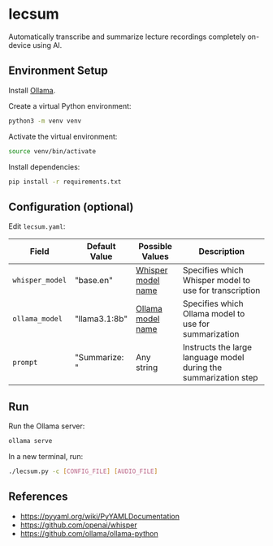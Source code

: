 # lecsum

Automatically transcribe and summarize lecture recordings completely on-device using AI.

## Environment Setup

Install [Ollama](https://ollama.com/download).

Create a virtual Python environment:

```sh
python3 -m venv venv
```

Activate the virtual environment:

```sh
source venv/bin/activate
```

Install dependencies:

```sh
pip install -r requirements.txt
```

## Configuration (optional)

Edit `lecsum.yaml`:

| **Field**       | **Default Value** | **Possible Values**                                                                    | **Description**                                                  |
| --------------- | ----------------- | -------------------------------------------------------------------------------------- | ---------------------------------------------------------------- |
| `whisper_model` | "base.en"         | [Whisper model name](https://github.com/openai/whisper#available-models-and-languages) | Specifies which Whisper model to use for transcription           |
| `ollama_model`  | "llama3.1:8b"     | [Ollama model name](https://ollama.com/library)                                        | Specifies which Ollama model to use for summarization            |
| `prompt`        | "Summarize: "     | Any string                                                                             | Instructs the large language model during the summarization step |

## Run

Run the Ollama server:

```sh
ollama serve
```

In a new terminal, run:

```sh
./lecsum.py -c [CONFIG_FILE] [AUDIO_FILE]
```

## References

- https://pyyaml.org/wiki/PyYAMLDocumentation
- https://github.com/openai/whisper
- https://github.com/ollama/ollama-python
